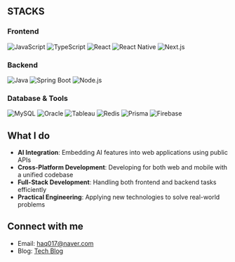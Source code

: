 ## STACKS
### Frontend
![JavaScript](https://img.shields.io/badge/JavaScript-F7DF1E?style=flat-square&logo=JavaScript&logoColor=black)
![TypeScript](https://img.shields.io/badge/TypeScript-3178C6?style=flat-square&logo=TypeScript&logoColor=white)
![React](https://img.shields.io/badge/React-61DAFB?style=flat-square&logo=React&logoColor=black)
![React Native](https://img.shields.io/badge/React_Native-61DAFB?style=flat-square&logo=React&logoColor=black)
![Next.js](https://img.shields.io/badge/Next.js-000000?style=flat-square&logo=Next.js&logoColor=white)

### Backend
![Java](https://img.shields.io/badge/Java-007396?style=flat-square&logo=openjdk&logoColor=white)
![Spring Boot](https://img.shields.io/badge/Spring_Boot-6DB33F?style=flat-square&logo=springboot&logoColor=white)
![Node.js](https://img.shields.io/badge/Node.js-339933?style=flat-square&logo=node.js&logoColor=white)

### Database & Tools
![MySQL](https://img.shields.io/badge/MySQL-4479A1?style=flat-square&logo=MySQL&logoColor=white)
![Oracle](https://img.shields.io/badge/Oracle-F80000?style=flat-square&logo=Oracle&logoColor=white)
![Tableau](https://img.shields.io/badge/Tableau-E97627?style=flat-square&logo=Tableau&logoColor=white)
![Redis](https://img.shields.io/badge/Redis-DC382D?style=flat-square&logo=Redis&logoColor=white)
![Prisma](https://img.shields.io/badge/Prisma-2D3748?style=flat-square&logo=Prisma&logoColor=white)
![Firebase](https://img.shields.io/badge/Firebase-FFCA28?style=flat-square&logo=Firebase&logoColor=black)


## What I do
- **AI Integration**: Embedding AI features into web applications using public APIs
- **Cross-Platform Development**: Developing for both web and mobile with a unified codebase
- **Full-Stack Development**: Handling both frontend and backend tasks efficiently
- **Practical Engineering**: Applying new technologies to solve real-world problems

## Connect with me
- Email: haq017@naver.com
- Blog: [Tech Blog](https://hmmmmmmmmmmmm.tistory.com/)
